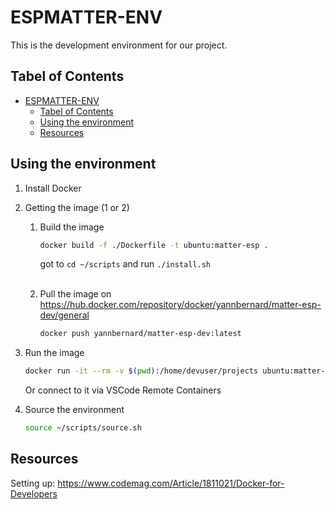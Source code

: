 # ESPMATTER-ENV

This is the development environment for our project. 

## Tabel of Contents
- [ESPMATTER-ENV](#espmatter-env)
  - [Tabel of Contents](#tabel-of-contents)
  - [Using the environment](#using-the-environment)
  - [Resources](#resources)

## Using the environment
1. Install Docker
2. Getting the image (1 or 2)
   1. Build the image
        ```bash
        docker build -f ./Dockerfile -t ubuntu:matter-esp .
        ```
        got to ``cd ~/scripts`` and run ``./install.sh`` 
        <br/><br/>

    2. Pull the image on https://hub.docker.com/repository/docker/yannbernard/matter-esp-dev/general
        ```bash
        docker push yannbernard/matter-esp-dev:latest
        ```

3. Run the image
    ```bash
    docker run -it --rm -v $(pwd):/home/devuser/projects ubuntu:matter-esp
    ```
    Or connect to it via VSCode Remote Containers

4. Source the environment
    ```bash
    source ~/scripts/source.sh
    ``` 

## Resources
Setting up: https://www.codemag.com/Article/1811021/Docker-for-Developers